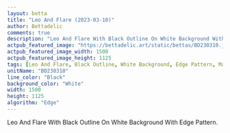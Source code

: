 ```yaml
---
layout: betta
title: "Leo And Flare (2023-03-10)"
author: Bettadelic
comments: true
description: "Leo And Flare With Black Outline On White Background With Edge Pattern."
actpub_featured_image: "https://bettadelic.art/static/bettas/BD230310.jpg"
actpub_featured_image_width: 1500
actpub_featured_image_height: 1125
tags: [Leo And Flare, Black Outline, White Background, Edge Pattern, March 2023]
unitName: "BD230310"
line_color: "Black"
background_color: "White"
width: 1500
height: 1125
algorithm: "Edge"
---
```


Leo And Flare With Black Outline On White Background With Edge Pattern.
